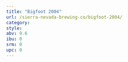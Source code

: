 ```yaml
---
title: "Bigfoot 2004"
url: /sierra-nevada-brewing-co/bigfoot-2004/
category: 
style: 
abv: 9.6
ibu: 0
srm: 0
upc: 0
---
```


